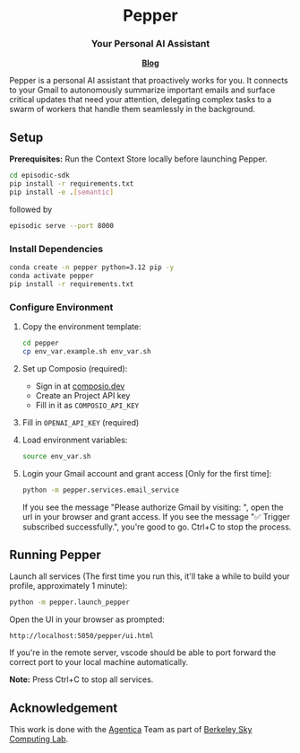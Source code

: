 <div align="center">

# Pepper

</div>

<h3 align="center">
Your Personal AI Assistant
</h3>

<p align="center">
<a href="https://blog.vllm.ai/"><b>Blog</b></a>
</p>

Pepper is a personal AI assistant that proactively works for you. It connects to your Gmail to autonomously summarize important emails and surface critical updates that need your attention, delegating complex tasks to a swarm of workers that handle them seamlessly in the background.



## Setup

**Prerequisites:** Run the Context Store locally before launching Pepper.

```bash
cd episodic-sdk
pip install -r requirements.txt
pip install -e .[semantic]
```

followed by
```bash
episodic serve --port 8000
```

### Install Dependencies
```bash
conda create -n pepper python=3.12 pip -y
conda activate pepper
pip install -r requirements.txt
```

### Configure Environment
1. Copy the environment template:
   ```bash
   cd pepper
   cp env_var.example.sh env_var.sh
   ```

2. Set up Composio (required):
   - Sign in at [composio.dev](https://composio.dev)
   - Create an Project API key
   - Fill in it as `COMPOSIO_API_KEY`
   
3. Fill in `OPENAI_API_KEY` (required)

4. Load environment variables:
   ```bash
   source env_var.sh
   ```

5. Login your Gmail account and grant access [Only for the first time]:

   ```bash
   python -m pepper.services.email_service
   ```
   If you see the message "Please authorize Gmail by visiting: <url>", open the url in your browser and grant access.
   If you see the message "✅ Trigger subscribed successfully.", you're good to go. Ctrl+C to stop the process.

## Running Pepper

Launch all services (The first time you run this, it'll take a while to build your profile, approximately 1 minute):
```bash
python -m pepper.launch_pepper
```

Open the UI in your browser as prompted:
```
http://localhost:5050/pepper/ui.html
```

If you're in the remote server, vscode should be able to port forward the correct port to your local machine automatically.

**Note:** Press Ctrl+C to stop all services.

## Acknowledgement
This work is done with the [Agentica](https://agentica-project.com/index.html) Team as part of [Berkeley Sky Computing Lab](https://sky.cs.berkeley.edu/). 
